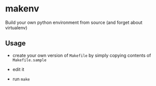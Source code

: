 # makenv
Build your own python environment from source (and forget about virtualenv)


## Usage

* create your own version of `Makefile` by simply copying contents of `Makefile.sample`

* edit it

* run `make`



